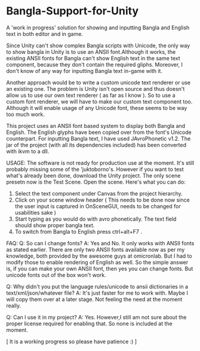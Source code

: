 # Bangla-Support-for-Unity
A 'work in progress' solution for showing and inputting Bangla and English  text in both editor and in game.

Since Unity can't show complex Bangla scripts with Unicode, the only way to show bangla in Unity is to use an ANSII font.Although it works,
the existing ANSII fonts for Bangla can't show English text in the same text component, because they don't contain the required gliphs.
Moreover, I don't know of any way for inputting Bangla text in-game with it.

Another approach would be to write a custom unicode text renderer or use an existing one. The problem is Unity isn't open source and thus doesn't allow us 
to use our own text renderer ( as far as I know ). So to use a custom font renderer, we will have to make our custom text component too. 
Although it will enable usage of any Unicode font, these seems to be way too much work. 

This project uses an ANSII font based system to display both Bangla and English. The English glyphs have been copied over from the font's Unicode
counterpart. For inputting Bangla text, I have used JAvroPhonetic v1.2. The jar of the project (with all its dependencies included) has been 
converted with ikvm to a dll.

USAGE:
The software is not ready for production use at the moment. It's still probably missing some of the 'juktoborno's. However if you want to
test what's already been done, download the Unity project. The only scene presetn now is the Test Scene. Open the scene. Here's what you can do:
1. Select the text component under Canvas from the project hierarchy.
2. Click on your scene window header ( This needs to be done now since the user input is captured in OnSceneGUI, needs to be changed for usabilities sake )
2. Start typing as you would do with avro phonetically. The text field should show proper bangla text. 
3. To switch from Bangla to English press ctrl+alt+F7 .

FAQ:
Q: So can I change fonts?
A: Yes and No. It only works with ANSII fonts as stated earlier. There are only two ANSII fonts available now as per my knowledge, both provided by the awesome guys at omicronlab. But I had to modify those to enable rendering of English as well. So the simple answer is, if you can make your own ANSII font, then yes you can change fonts. But unicode fonts out of the box won't work. 

Q: Why didn't you put the language rules/unicode to ansii dictionaries in a text/xml/json/whatever file?
A: It's just faster for me to work with. Maybe I will copy them over at a later stage. Not feeling the need at the moment really.

Q: Can I use it in my project?
A: Yes. However,I still am not sure about the proper license required for enabling that. So none is included at the moment.

[ It is a working progress so please have patience :) ]

